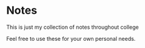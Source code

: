 # Notes
This is just my collection of notes throughout college

Feel free to use these for your own personal needs.
